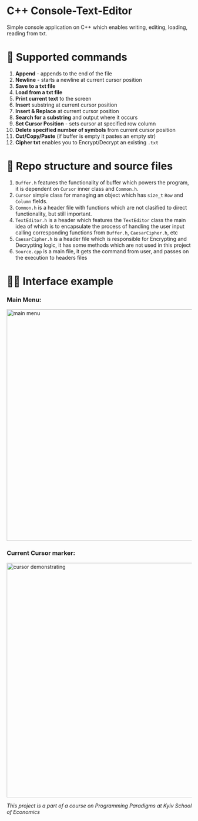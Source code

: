 # C++ Console-Text-Editor
Simple console application on C++ which enables writing, editing, loading, reading from txt.  

# 🎯 Supported commands
1. **Append** - appends to the end of the file
2. **Newline** - starts a newline at current cursor position
3. **Save to a txt file**
4. **Load from a txt file**
5. **Print current text** to the screen
6. **Insert** substring at current cursor position
7. **Insert & Replace** at current cursor position 
8. **Search for a substring** and output where it occurs
9. **Set Cursor Position** - sets cursor at specified row column 
10. **Delete specified number of symbols** from current cursor position
11. **Cut/Copy/Paste** (if buffer is empty it pastes an empty str)
12. **Cipher txt** enables you to Encrypt/Decrypt an existing `.txt` 
    
# 📁 Repo structure and source files
1. `Buffer.h` features the functionality of buffer which powers the program, it is dependent on `Cursor` inner class and `Common.h`.
2. `Cursor` simple class for managing an object which has `size_t` `Row` and `Column` fields.
3. `Common.h` is a header file with functions which are not clasified to direct functionality, but still important.
4. `TextEditor.h` is a header which features the `TextEditor` class the main idea of which is to encapsulate the process of handling the user input calling corresponding functions from `Buffer.h`, `CaesarCipher.h`, etc
5. `CaesarCipher.h` is a header file which is responsible for Encrypting and Decrypting logic, it has some methods which are not used in this project 
6. `Source.cpp` is a main file, it gets the command from user, and passes on the execution to headers files

# 👨‍💻 Interface example
### Main Menu:
<img width="629" alt="main menu" src="https://github.com/hermanhavva/C-Console-Text-Editor/assets/108483440/2bad9124-aca7-4a33-a7ef-0f9643a9c1d1">

### Current Cursor marker:
<img width="637" alt="cursor demonstrating" src="https://github.com/hermanhavva/C-Console-Text-Editor/assets/108483440/affb9bad-400b-4200-976b-6305f5df1fb8">


  *This project is a part of a course on Programming Paradigms at Kyiv School of Economics*
